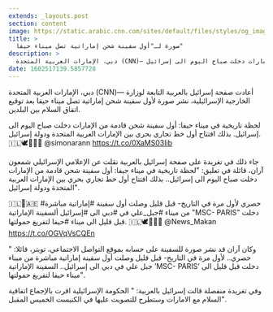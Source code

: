 ```yaml
--- 
extends: _layouts.post 
section: content 
image: https://static.arabic.cnn.com/sites/default/files/styles/og_image_v1/public/2020/10/12/images/GettyImages-1161230938.jpg?itok=Q2d4XqBH 
title: > 
  صورة لـ"أول سفينة شحن إماراتية تصل ميناء حيفا" 
description: > 
  دبي، الإمارات العربية المتحدة (CNN)— أعادت صفحة إسرائيل بالعربية التابعة لوزارة الخارجية الإسرائيلية، نشر صورة لأول سفينة شحن إماراتية تصل ميناء حيفا بعد توقيع اتفاق السلام بين البلدين.لحظة تاريخية في ميناء حيفا: أول سفينة شحن قادمة من الإمارات دخلت صباح اليوم الى إسرائيل.🇮🇱🕊️🚢🇦🇪 @simonarann https://t.co/0XaMS03Iibجاء ذلك في تغريدة على صفحة إسرائيل بالعربية نقلت عن الإعلامي الإسرائيلي شمعون آران، قائلة في تعليق: "لحظة تاريخية في ميناء حيفا: أول سفينة شحن قادمة من الإمارات دخلت صباح اليوم الى إسرائيل.. بذلك افتتاح أول خط تجاري بحري بين الإمارات العربية المتحدة ودولة إسرائيل".🇮🇱🚢🇦🇪 #حصري لأول مرة في التاريخ- قبل قليل وصلت أول سفينة #إماراتية مباشرة من ميناء #جبل_علي في #دبي الى #إسرائيل ألسفينة الإماراتية "MSC- PARIS" دخلت قبل قليل الى ميناء #حيفا لتفريغ حمولتها.🇮🇱🕊️🚢🇦🇪 @News_Makan https://t.co/OGVqVsCQEnوكان آران قد نشر صورة للسفينة على حسابه بموقع التواصل الاجتماعي، تويتر، قائلا: " حصري.. لأول مرة في التاريخ- قبل قليل وصلت أول سفينة إماراتية مباشرة من ميناء جبل علي في دبي الى إسرائيل.. السفينة الإماراتية ’MSC- PARIS‘ دخلت قبل قليل الى ميناء حيفا لتفريغ حمولتها". 
date: 1602517139.5857728 
--- 
```

دبي، الإمارات العربية المتحدة (CNN)— أعادت صفحة إسرائيل بالعربية التابعة لوزارة الخارجية الإسرائيلية، نشر صورة لأول سفينة شحن إماراتية تصل ميناء حيفا بعد توقيع اتفاق السلام بين البلدين.

لحظة تاريخية في ميناء حيفا: أول سفينة شحن قادمة من الإمارات دخلت صباح اليوم الى إسرائيل. بذلك افتتاح أول خط تجاري بحري بين الإمارات العربية المتحدة ودولة إسرائيل. 🇮🇱🕊️🚢🇦🇪 @simonarann https://t.co/0XaMS03Iib

جاء ذلك في تغريدة على صفحة إسرائيل بالعربية نقلت عن الإعلامي الإسرائيلي شمعون آران، قائلة في تعليق: "لحظة تاريخية في ميناء حيفا: أول سفينة شحن قادمة من الإمارات دخلت صباح اليوم الى إسرائيل.. بذلك افتتاح أول خط تجاري بحري بين الإمارات العربية المتحدة ودولة إسرائيل".

🇮🇱🚢🇦🇪 #حصري لأول مرة في التاريخ- قبل قليل وصلت أول سفينة #إماراتية مباشرة من ميناء #جبل_علي في #دبي الى #إسرائيل ألسفينة الإماراتية "MSC- PARIS" دخلت قبل قليل الى ميناء #حيفا لتفريغ حمولتها. 🇮🇱🕊️🚢🇦🇪 @News_Makan https://t.co/OGVqVsCQEn

وكان آران قد نشر صورة للسفينة على حسابه بموقع التواصل الاجتماعي، تويتر، قائلا: " حصري.. لأول مرة في التاريخ- قبل قليل وصلت أول سفينة إماراتية مباشرة من ميناء جبل علي في دبي الى إسرائيل.. السفينة الإماراتية ’MSC- PARIS‘ دخلت قبل قليل الى ميناء حيفا لتفريغ حمولتها".

وفي تغريدة منفصلة قالت إسرائيل بالعربية: " الحكومة الإسرائيلية اقرت بالإجماع اتفاقية السلام مع الامارات وستطرح للتصويت عليها في الكنيست الخميس المقبل".